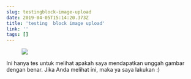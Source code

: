 ```yaml
---
slug: testingblock-image-upload
date: 2019-04-05T15:14:20.373Z
title: 'testing  block image upload'
link: ''
tags: []
---
```

<figure><img src="/images/2019-04-05-testingblock-image-upload.jpeg"></figure>

Ini hanya tes untuk melihat apakah saya mendapatkan unggah gambar dengan benar. Jika Anda melihat ini, maka ya saya lakukan :)


